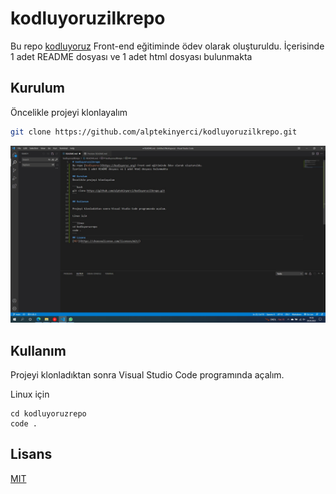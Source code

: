 # kodluyoruzilkrepo
Bu repo [kodluyoruz](https://kodluyoruz.org) Front-end eğitiminde ödev olarak oluşturuldu.
İçerisinde 1 adet README dosyası ve 1 adet html dosyası bulunmakta

## Kurulum
Öncelikle projeyi klonlayalım

```bash
git clone https://github.com/alptekinyerci/kodluyoruzilkrepo.git
```

![kodluyoruz](https://github.com/alptekinyerci/kodluyoruzilkrepo/blob/3efcb641ad537c21357d3400a807aab55e5fb8eb/kodluyoruz.jpg?raw=true)

## Kullanım

Projeyi klonladıktan sonra Visual Studio Code programında açalım.

Linux için

```linux
cd kodluyoruzrepo
code . 
```
## Lisans
[MIT](https://choosealicense.com/licenses/mit/)